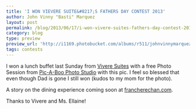 ```yaml
---
title: 'I WON VIEVERE SUITE&#8217;S FATHERS DAY CONTEST 2013'
author: John Vinny "Basti" Marquez
layout: post
permalink: /blog/2013/06/17/i-won-vivere-suites-fathers-day-contest-2013/
category: blog
type: preview
preview_url: 'http://i1169.photobucket.com/albums/r511/johnvinnymarquez/tbtpic_zps0387906f.jpg'
tags: contests
---
```

I won a lunch buffet last Sunday from <a href="https://www.facebook.com/viverehotel" target="_blank">Vivere Suites</a> with a free Photo Session from <a id="js_6" href="https://www.facebook.com/picaboostudio?directed_target_id=0" data-hovercard="/ajax/hovercard/page.php?id=155669674486813&extragetparams=%7B%22directed_target_id%22%3A0%7D">Pic-A-Boo Photo Studio</a> with this pic. I feel so blessed that even though Dad is gone I still won (kudos to my mom for the photo).

A story on the dining experience coming soon at <a href="http://francherechan.com" target="_blank">francherechan.com</a>.

Thanks to Vivere and Ms. Ellaine!